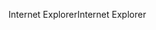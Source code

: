 <span data-ttu-id="a7f90-101">Internet Explorer</span><span class="sxs-lookup"><span data-stu-id="a7f90-101">Internet Explorer</span></span>